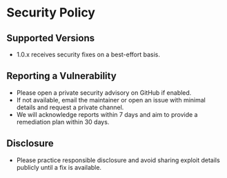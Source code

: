 # Security Policy

## Supported Versions
- 1.0.x receives security fixes on a best-effort basis.

## Reporting a Vulnerability
- Please open a private security advisory on GitHub if enabled.
- If not available, email the maintainer or open an issue with minimal details and request a private channel.
- We will acknowledge reports within 7 days and aim to provide a remediation plan within 30 days.

## Disclosure
- Please practice responsible disclosure and avoid sharing exploit details publicly until a fix is available.
